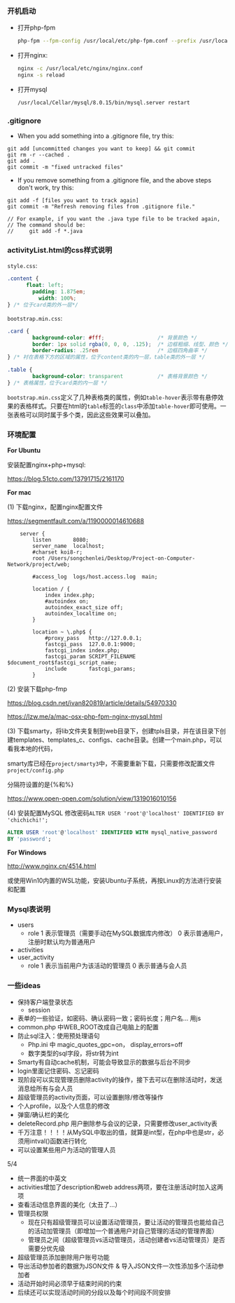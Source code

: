 ### 开机启动

+ 打开php-fpm

  ```bash 
  php-fpm --fpm-config /usr/local/etc/php-fpm.conf --prefix /usr/local/var
  ```

+ 打开nginx: 

  ```bash
  nginx -c /usr/local/etc/nginx/nginx.conf
  nginx -s reload
  ```

+ 打开mysql

  ```bash
  /usr/local/Cellar/mysql/8.0.15/bin/mysql.server restart
  ```


### .gitignore

* When you add something into a .gitignore file, try this:
```
git add [uncommitted changes you want to keep] && git commit
git rm -r --cached .
git add .
git commit -m "fixed untracked files"
```

* If you remove something from a .gitignore file, and the above steps don't work, try this:
```
git add -f [files you want to track again]
git commit -m "Refresh removing files from .gitignore file."

// For example, if you want the .java type file to be tracked again,
// The command should be:
//     git add -f *.java
```

### activityList.html的css样式说明

`style.css`:
```css
.content {
      float: left;
        padding: 1.875em;
          width: 100%; 
} /* 位于card类的外一层*/
```

`bootstrap.min.css`:
```css
.card {
        background-color: #fff;                 /* 背景颜色 */
        border: 1px solid rgba(0, 0, 0, .125);  /* 边框粗细、线型、颜色 */
        border-radius: .25rem                   /* 边框四角曲率 */
} /* 衬在表格下方的区域的属性，位于content类的内一层，table类的外一层 */

.table {
        background-color: transparent           /* 表格背景颜色 */
} /* 表格属性，位于card类的内一层 */
```

`bootstrap.min.css`定义了几种表格类的属性，例如`table-hover`表示带有悬停效果的表格样式。只要在html的`table`标签的`class`中添加`table-hover`即可使用。一张表格可以同时属于多个类，因此这些效果可以叠加。




### 环境配置

**For Ubuntu**

安装配置nginx+php+mysql:

   https://blog.51cto.com/13791715/2161170

**For mac**

(1) 下载nginx，配置nginx配置文件

   https://segmentfault.com/a/1190000014610688

   ```
       server {
           listen       8080;
           server_name  localhost;
           #charset koi8-r;
           root /Users/songchenlei/Desktop/Project-on-Computer-Network/project/web;
   
           #access_log  logs/host.access.log  main;
   
           location / {
               index index.php;
               #autoindex on;
               autoindex_exact_size off;
               autoindex_localtime on;
           }
   
           location ~ \.php$ {
               #proxy_pass   http://127.0.0.1;
               fastcgi_pass  127.0.0.1:9000;
               fastcgi_index index.php;
               fastcgi_param SCRIPT_FILENAME $document_root$fastcgi_script_name;
               include       fastcgi_params;
           }
   ```

(2) 安装下载php-fmp

   https://blog.csdn.net/ivan820819/article/details/54970330

   https://lzw.me/a/mac-osx-php-fpm-nginx-mysql.html

(3) 下载smarty，将lib文件夹复制到web目录下，创建tpls目录，并在该目录下创建templates、templates_c、configs、cache目录。创建一个main.php，可以看我本地的代码，
    
   smarty库已经在`project/smarty3`中，不需要重新下载，只需要修改配置文件`project/config.php`

   分隔符设置的是{%和%}

   https://www.open-open.com/solution/view/1319016010156

(4) 安装配置MySQL 修改密码`ALTER USER 'root'@'localhost' IDENTIFIED BY 'chichichi!';`

   ```sql
   ALTER USER 'root'@'localhost' IDENTIFIED WITH mysql_native_password
   BY 'password';  
   ```

**For Windows**

http://www.nginx.cn/4514.html

或使用Win10内置的WSL功能，安装Ubuntu子系统，再按Linux的方法进行安装和配置

### Mysql表说明
+ users
   + role 1 表示管理员（需要手动在MySQL数据库内修改）  0 表示普通用户，注册时默认均为普通用户
+ activities
+ user_activity
   + role 1 表示当前用户为该活动的管理员  0 表示普通与会人员

### 一些ideas 

+ 保持客户端登录状态
  + session
+ 表单的一些验证，如密码、确认密码一致；密码长度；用户名… 用js
+ common.php 中WEB_ROOT改成自己电脑上的配置
+ 防止sql注入：使用预处理语句
  + Php.ini 中 magic_quotes_gpc=on， display_errors=off
  + 数字类型的sql字段，将str转为int
+ Smarty有自动cache机制，可能会导致显示的数据与后台不同步
+ login里面记住密码、忘记密码
+ 现阶段可以实现管理员删除activity的操作，接下去可以在删除活动时，发送消息给所有与会人员
+ 超级管理员的activity页面，可以设置删除/修改等操作
+ 个人profile，以及个人信息的修改
+ 弹窗/确认栏的美化
+ deleteRecord.php 用户删除参与会议的记录，只需要修改user_activity表
+ 千万注意！！！！从MySQL中取出的值，就算是int型，在php中也是str，必须用intval()函数进行转化
+ 可以设置某些用户为活动的管理人员

5/4

* 统一界面的中英文
* activities增加了description和web address两项，要在注册活动时加入这两项
* 查看活动信息界面的美化（太丑了…）
* 管理员权限
  * 现在只有超级管理员可以设置活动管理员，要让活动的管理员也能给自己的活动加管理员（即增加一个普通用户对自己管理的活动的管理界面）
  * 管理员之间（超级管理员vs活动管理员，活动创建者vs活动管理员）是否需要分优先级
* 超级管理员添加删除用户账号功能
* 导出活动参加者的数据为JSON文件 & 导入JSON文件一次性添加多个活动参加者
* 活动开始时间必须早于结束时间的约束
* 后续还可以实现活动时间的分段以及每个时间段不同安排